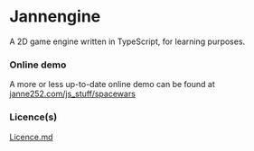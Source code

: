 # Jannengine
A 2D game engine written in TypeScript, for learning purposes.

### Online demo ###
A more or less up-to-date online demo can be found at [janne252.com/js_stuff/spacewars](https://janne252.com/js_stuff/spacewars/index.html)

### Licence(s) ##
[Licence.md](https://github.com/Janne252/jannengine/blob/master/LICENCE.md)